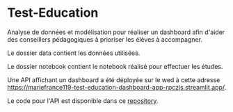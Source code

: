 # Test-Education
Analyse de données et modélisation pour réaliser un dashboard afin d'aider des conseillers pédagogiques à prioriser les élèves à accompagner.

Le dossier data contient les données utilisées.

Le dossier notebook contient le notebook réalisé pour effectuer les études.

Une API affichant un dashboard a été déployée sur le wed à cette adresse https://mariefrance119-test-education-dashboard-app-rpczjs.streamlit.app/.

Le code pour l'API est disponible dans ce [repository](https://github.com/MarieFrance119/Test-Education-Dashboard).
